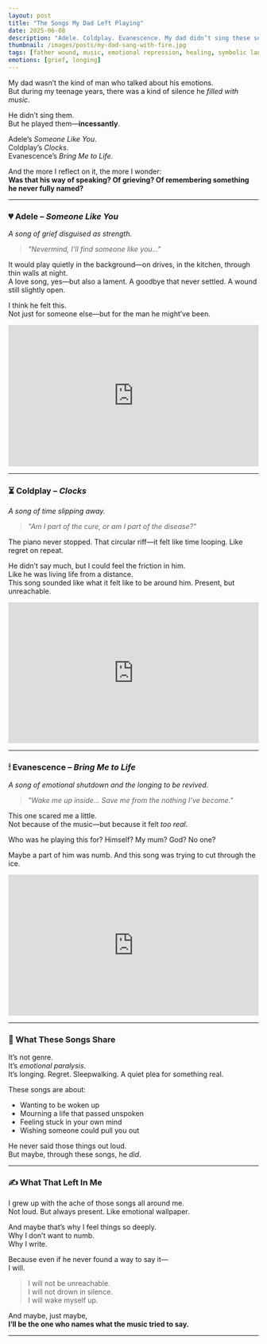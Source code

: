 ```yaml
---
layout: post
title: "The Songs My Dad Left Playing"
date: 2025-06-08
description: "Adele. Coldplay. Evanescence. My dad didn’t sing these songs—but he played them over and over again. And I think they were saying what he couldn’t."
thumbnail: /images/posts/my-dad-sang-with-fire.jpg
tags: [father wound, music, emotional repression, healing, symbolic language, grief]
emotions: [grief, longing]
---
```


My dad wasn’t the kind of man who talked about his emotions.  
But during my teenage years, there was a kind of silence he *filled with music*.

He didn’t sing them.  
But he played them—**incessantly**.

Adele’s *Someone Like You*.  
Coldplay’s *Clocks*.  
Evanescence’s *Bring Me to Life*.

And the more I reflect on it, the more I wonder:  
**Was that his way of speaking? Of grieving? Of remembering something he never fully named?**

---

### 💔 Adele – *Someone Like You*  
*A song of grief disguised as strength.*

> *"Nevermind, I’ll find someone like you..."*

It would play quietly in the background—on drives, in the kitchen, through thin walls at night.  
A love song, yes—but also a lament. A goodbye that never settled. A wound still slightly open.

I think he felt this.  
Not just for someone else—but for the man he might’ve been.

<div style="position: relative; padding-bottom: 56.25%; height: 0; overflow: hidden;">
  <iframe src="https://www.youtube.com/embed/hLQl3WQQoQ0" frameborder="0" allowfullscreen style="position: absolute; top:0; left: 0; width: 100%; height: 100%;"></iframe>
</div>

---

### ⏳ Coldplay – *Clocks*  
*A song of time slipping away.*

> *"Am I part of the cure, or am I part of the disease?"*

The piano never stopped. That circular riff—it felt like time looping. Like regret on repeat.

He didn’t say much, but I could feel the friction in him.  
Like he was living life from a distance.  
This song sounded like what it felt like to be around him. Present, but unreachable.

<div style="position: relative; padding-bottom: 56.25%; height: 0; overflow: hidden;">
  <iframe src="https://www.youtube.com/embed/d020hcWA_Wg" frameborder="0" allowfullscreen style="position: absolute; top:0; left: 0; width: 100%; height: 100%;"></iframe>
</div>

---

### 🕯 Evanescence – *Bring Me to Life*  
*A song of emotional shutdown and the longing to be revived.*

> *"Wake me up inside… Save me from the nothing I’ve become."*

This one scared me a little.  
Not because of the music—but because it felt *too real*.

Who was he playing this for? Himself? My mum? God? No one?

Maybe a part of him was numb. And this song was trying to cut through the ice.

<div style="position: relative; padding-bottom: 56.25%; height: 0; overflow: hidden;">
  <iframe src="https://www.youtube.com/embed/3YxaaGgTQYM" frameborder="0" allowfullscreen style="position: absolute; top:0; left: 0; width: 100%; height: 100%;"></iframe>
</div>

---

### 🧠 What These Songs Share

It’s not genre.  
It’s *emotional paralysis*.  
It’s longing. Regret. Sleepwalking. A quiet plea for something real.

These songs are about:
- Wanting to be woken up  
- Mourning a life that passed unspoken  
- Feeling stuck in your own mind  
- Wishing someone could pull you out

He never said those things out loud.  
But maybe, through these songs, he *did*.

---

### ✍️ What That Left In Me

I grew up with the ache of those songs all around me.  
Not loud. But always present. Like emotional wallpaper.

And maybe that’s why I feel things so deeply.  
Why I don’t want to numb.  
Why I write.

Because even if he never found a way to say it—  
I will.

> I will not be unreachable.  
> I will not drown in silence.  
> I will wake myself up.

And maybe, just maybe,  
**I’ll be the one who names what the music tried to say.**

---
